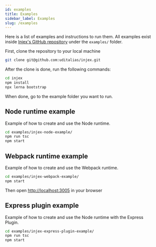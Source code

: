 ```yaml
---
id: examples
title: Examples
sidebar_label: Examples
slug: /examples
---
```


Here is a list of examples and instructions to run them. All examples exist inside [Injex's GitHub repository](https://github.com/uditalias/injex) under the `examples/` folder.

First, clone the repository to your local machine

```bash
git clone git@github.com:uditalias/injex.git
```

After the clone is done, run the following commands:

```bash
cd injex
npm install
npx lerna bootstrap
```

When done, go to the example folder you want to run.

## Node runtime example

Example of how to create and use the Node runtime.

```bash
cd examples/injex-node-example/
npm run tsc
npm start
```

## Webpack runtime example

Example of how to create and use the Webpack runtime.

```bash
cd examples/injex-webpack-example/
npm start
```

Then open [http://localhost:3005](http://localhost:3005) in your browser

## Express plugin example

Example of how to create and use the Node runtime with the Express Plugin.

```bash
cd examples/injex-express-plugin-example/
npm run tsc
npm start
```